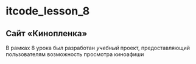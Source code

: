 # itcode_lesson_8

## Сайт «Кинопленка»

В рамках 8 урока был разработан *учебный* проект, предоставляющий пользователям
возможность просмотра киноафиши
